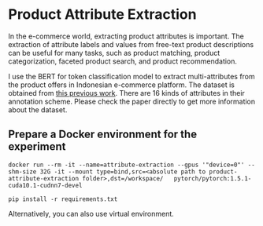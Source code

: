 # Product Attribute Extraction

In the e-commerce world, extracting product attributes is important. The extraction of attribute labels and values from free-text product descriptions can be useful for many tasks, such as product matching, product categorization, faceted product search, and product recommendation. 

I use the BERT for token classification model to extract multi-attributes from the product offers in Indonesian e-commerce platform. The dataset is obtained from [this previous work](http://www.scielo.org.mx/scielo.php?script=sci_arttext&pid=S1405-55462018000401367#fn3). There are 16 kinds of attributes in their annotation scheme. Please check the paper directly to get more information about the dataset. 

## Prepare a Docker environment for the experiment
```
docker run --rm -it --name=attribute-extraction --gpus '"device=0"' --shm-size 32G -it --mount type=bind,src=<absolute path to product-attribute-extraction folder>,dst=/workspace/   pytorch/pytorch:1.5.1-cuda10.1-cudnn7-devel

pip install -r requirements.txt
```
Alternatively, you can also use virtual environment.




